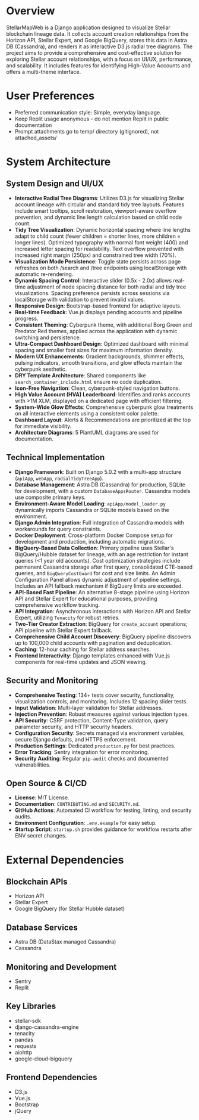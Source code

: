 # Overview
StellarMapWeb is a Django application designed to visualize Stellar blockchain lineage data. It collects account creation relationships from the Horizon API, Stellar Expert, and Google BigQuery, stores this data in Astra DB (Cassandra), and renders it as interactive D3.js radial tree diagrams. The project aims to provide a comprehensive and cost-effective solution for exploring Stellar account relationships, with a focus on UI/UX, performance, and scalability. It includes features for identifying High-Value Accounts and offers a multi-theme interface.

# User Preferences
- Preferred communication style: Simple, everyday language.
- Keep Replit usage anonymous - do not mention Replit in public documentation
- Prompt attachments go to temp/ directory (gitignored), not attached_assets/

# System Architecture

## System Design and UI/UX
- **Interactive Radial Tree Diagrams**: Utilizes D3.js for visualizing Stellar account lineage with circular and standard tidy tree layouts. Features include smart tooltips, scroll restoration, viewport-aware overflow prevention, and dynamic line length calculation based on child node count.
- **Tidy Tree Visualization**: Dynamic horizontal spacing where line lengths adapt to child count (fewer children = shorter lines, more children = longer lines). Optimized typography with normal font weight (400) and increased letter spacing for readability. Text overflow prevented with increased right margin (250px) and constrained tree width (70%).
- **Visualization Mode Persistence**: Toggle state persists across page refreshes on both /search and /tree endpoints using localStorage with automatic re-rendering.
- **Dynamic Spacing Control**: Interactive slider (0.5x - 2.0x) allows real-time adjustment of node spacing distance for both radial and tidy tree visualizations. Spacing preference persists across sessions via localStorage with validation to prevent invalid values.
- **Responsive Design**: Bootstrap-based frontend for adaptive layouts.
- **Real-time Feedback**: Vue.js displays pending accounts and pipeline progress.
- **Consistent Theming**: Cyberpunk theme, with additional Borg Green and Predator Red themes, applied across the application with dynamic switching and persistence.
- **Ultra-Compact Dashboard Design**: Optimized dashboard with minimal spacing and smaller font sizes for maximum information density.
- **Modern UX Enhancements**: Gradient backgrounds, shimmer effects, pulsing indicators, smooth transitions, and glow effects maintain the cyberpunk aesthetic.
- **DRY Template Architecture**: Shared components like `search_container_include.html` ensure no code duplication.
- **Icon-Free Navigation**: Clean, cyberpunk-styled navigation buttons.
- **High Value Account (HVA) Leaderboard**: Identifies and ranks accounts with >1M XLM, displayed on a dedicated page with efficient filtering.
- **System-Wide Glow Effects**: Comprehensive cyberpunk glow treatments on all interactive elements using a consistent color palette.
- **Dashboard Layout**: Alerts & Recommendations are prioritized at the top for immediate visibility.
- **Architecture Diagrams**: 5 PlantUML diagrams are used for documentation.

## Technical Implementation
- **Django Framework**: Built on Django 5.0.2 with a multi-app structure (`apiApp`, `webApp`, `radialTidyTreeApp`).
- **Database Management**: Astra DB (Cassandra) for production, SQLite for development, with a custom `DatabaseAppsRouter`. Cassandra models use composite primary keys.
- **Environment-Aware Model Loading**: `apiApp/model_loader.py` dynamically imports Cassandra or SQLite models based on the environment.
- **Django Admin Integration**: Full integration of Cassandra models with workarounds for query constraints.
- **Docker Deployment**: Cross-platform Docker Compose setup for development and production, including automatic migrations.
- **BigQuery-Based Data Collection**: Primary pipeline uses Stellar's BigQuery/Hubble dataset for lineage, with an age restriction for instant queries (<1 year old accounts). Cost optimization strategies include permanent Cassandra storage after first query, consolidated CTE-based queries, and `BigQueryCostGuard` for cost and size limits. An Admin Configuration Panel allows dynamic adjustment of pipeline settings. Includes an API fallback mechanism if BigQuery limits are exceeded.
- **API-Based Fast Pipeline**: An alternative 8-stage pipeline using Horizon API and Stellar Expert for educational purposes, providing comprehensive workflow tracking.
- **API Integration**: Asynchronous interactions with Horizon API and Stellar Expert, utilizing `Tenacity` for robust retries.
- **Two-Tier Creator Extraction**: BigQuery for `create_account` operations; API pipeline with Stellar Expert fallback.
- **Comprehensive Child Account Discovery**: BigQuery pipeline discovers up to 100,000 child accounts with pagination and deduplication.
- **Caching**: 12-hour caching for Stellar address searches.
- **Frontend Interactivity**: Django templates enhanced with Vue.js components for real-time updates and JSON viewing.

## Security and Monitoring
- **Comprehensive Testing**: 134+ tests cover security, functionality, visualization controls, and monitoring. Includes 12 spacing slider tests.
- **Input Validation**: Multi-layer validation for Stellar addresses.
- **Injection Prevention**: Robust measures against various injection types.
- **API Security**: CSRF protection, Content-Type validation, query parameter security, and HTTP security headers.
- **Configuration Security**: Secrets managed via environment variables, secure Django defaults, and HTTPS enforcement.
- **Production Settings**: Dedicated `production.py` for best practices.
- **Error Tracking**: Sentry integration for error monitoring.
- **Security Auditing**: Regular `pip-audit` checks and documented vulnerabilities.

## Open Source & CI/CD
- **License**: MIT License.
- **Documentation**: `CONTRIBUTING.md` and `SECURITY.md`.
- **GitHub Actions**: Automated CI workflow for testing, linting, and security audits.
- **Environment Configuration**: `.env.example` for easy setup.
- **Startup Script**: `startup.sh` provides guidance for workflow restarts after ENV secret changes.

# External Dependencies

## Blockchain APIs
- Horizon API
- Stellar Expert
- Google BigQuery (for Stellar Hubble dataset)

## Database Services
- Astra DB (DataStax managed Cassandra)
- Cassandra

## Monitoring and Development
- Sentry
- Replit

## Key Libraries
- stellar-sdk
- django-cassandra-engine
- tenacity
- pandas
- requests
- aiohttp
- google-cloud-bigquery

## Frontend Dependencies
- D3.js
- Vue.js
- Bootstrap
- jQuery